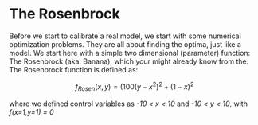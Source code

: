 <script type="text/javascript" src="https://cdn.mathjax.org/mathjax/latest/MathJax.js?config=TeX-AMS_HTML"></script>
# The Rosenbrock

Before we start to calibrate a real model, we start with some numerical optimization problems. They are all about finding the optima, just like a model. 
We start here with a simple two dimensional (parameter) function: The Rosenbrock (aka. Banana), which your might already know from the. 
The Rosenbrock function is defined as:

$$f_{Rosen}(x,y) = (100(y - x^2)^2 + (1-x)^2$$ 
 
where we defined control variables as  *-10 < x < 10* and *-10 < y < 10*, with *f(x=1,y=1) = 0* 
